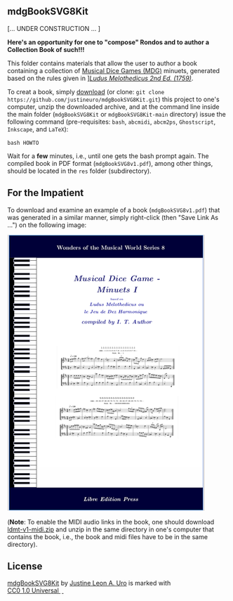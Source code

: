 ## mdgBookSVG8Kit

[... UNDER CONSTRUCTION ... ]  



**Here's an opportunity for one to "compose" Rondos and to author a Collection Book of such!!!** 

This folder contains materials that allow the user to author a book containing a collection of [Musical Dice Games (MDG)](https://en.wikipedia.org/wiki/Musikalisches_W%C3%BCrfelspiel) minuets, generated based on the rules given in ][*Ludus Melothedicus  2nd Ed. (1759)*](https://imslp.org/wiki/Ludus_Melothedicus_(Anonymous)).  

To creat a book, simply [download](https://github.com/justineuro/mdgBookSVG8Kit/archive/main.zip) (or clone: `git clone https://github.com/justineuro/mdgBookSVG8Kit.git`) this project to one's computer, unzip the downloaded archive, and at the command line inside the main folder (`mdgBookSVG8Kit` or `mdgBookSVG8Kit-main` directory) issue the following command (pre-requisites: `bash`, `abcmidi`, `abcm2ps`, `Ghostscript`, `Inkscape`, and `LaTeX`):

```shell
bash HOWTO
```

Wait for a **few** minutes, i.e., until one gets the bash prompt again.  The compiled book in PDF format (`mdgBookSVG8v1.pdf`), among other things, should be located in the `res` folder (subdirectory).  


## For the Impatient
To download and examine an example of a book (`mdgBookSVG8v1.pdf`) that was generated in a similar manner, simply right-click (then "Save Link As ...") on the following image:

[![Front Cover](./mdgBookSVG8v1-tit.png)](https://justineuro.github.io/mdgBookSVG8Kit/mdgBookSVG8v1.pdf)

(**Note**: To enable the MIDI audio links in the book, one should download [ldmt-v1-midi.zip](https://justineuro.github.io/mdgBookSVG8Kit/ldmt-v1-midis.zip) and unzip in the same directory in one's computer that contains the book, i.e., the book and midi files have to be in the same directory).


## License
<p xmlns:cc="http://creativecommons.org/ns#" xmlns:dct="http://purl.org/dc/terms/">
    <a property="dct:title" rel="cc:attributionURL" href="https://github.com/justineuro/mdgBookSVG8Kit">mdgBookSVG8Kit</a> by 
    <a rel="cc:attributionURL dct:creator" property="cc:attributionName" href="https://justineuro.github.io/">Justine Leon A. Uro</a> is marked with 
    <a href="https://creativecommons.org/publicdomain/zero/1.0/?ref=chooser-v1" target="_blank" rel="license noopener noreferrer" style="display:inline-block;">CC0 1.0 Universal
        <img style="height:22px!important;margin-left:3px;vertical-align:text-bottom;" src="https://mirrors.creativecommons.org/presskit/icons/cc.svg?ref=chooser-v1" alt="">
        <img style="height:22px!important;margin-left:3px;vertical-align:text-bottom;" src="https://mirrors.creativecommons.org/presskit/icons/zero.svg?ref=chooser-v1" alt="">
    </a>
</p>